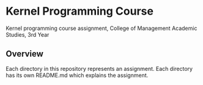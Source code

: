 # Kernel Programming Course

Kernel programming course assignment, College of Management Academic Studies, 3rd Year

## Overview

Each directory in this repository represents an assignment. Each directory has its own README.md which explains the assignment.
